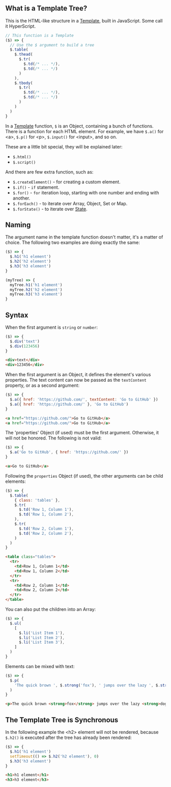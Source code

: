 ## What is a Template Tree?

This is the HTML-like structure in a [Template](./what-are-templates.md),
built in JavaScript. Some call it HyperScript.

```js
// This function is a Template
($) => {
  // Use the $ argument to build a tree
  $.table(
    $.thead(
      $.tr(
        $.td(/* ... */),
        $.td(/* ... */)
      )
    ),
    $.tbody(
      $.tr(
        $.td(/* ... */),
        $.td(/* ... */)
      )
    )
  )
}
```
In a [Template](./what-are-templates.md) function, `$` is an Object, containing a bunch of functions. There is a function for each HTML
element. For example, we have `$.a()` for \<a\>, `$.p()` for \<p\>, `$.input()` for \<input\>,
and so on.

These are a little bit special, they will be explained later:

- `$.html()`
- `$.script()`

And there are few extra function, such as:

- `$.createElement()` - for creating a custom element.
- `$.if()` - `if` statement.
- `$.for()` - `for` iteration loop, starting with one number and ending with another.
- `$.forEach()` - to iterate over Array, Object, Set or Map.
- `$.forState()` - to iterate over [State](../reactivity/states).

## Naming

The argument name in the template function doesn't matter, it's a matter of choice. The following
two examples are doing exactly the same:

```js
($) => {
  $.h1('h1 element')
  $.h2('h2 element')
  $.h3('h3 element')
}
```
```js
(myTree) => {
  myTree.h1('h1 element')
  myTree.h2('h2 element')
  myTree.h3('h3 element')
}
```

## Syntax

When the first argument is `string` or `number`:

```js
($) => {
  $.div('text')
  $.div(123456)
}
```
```html
<div>text</div>
<div>123456</div>
```

When the first argument is an Object, it defines the element's various properties. The text content
can now be passed as the `textContent` property, or as a second argument:

```js
($) => {
  $.a({ href: 'https://github.com/', textContent: 'Go to GitHub' })
  $.a({ href: 'https://github.com/' }, 'Go to GitHub')
}
```
```html
<a href="https://github.com/">Go to GitHub</a>
<a href="https://github.com/">Go to GitHub</a>
```

The 'properties' Object (if used) must be the first argument. Otherwise, it will not be honored.
The following is not valid:

```js
($) => {
  $.a('Go to GitHub', { href: 'https://github.com/' })
}
```
```html
<a>Go to GitHub</a>
```

Following the `properties` Object (if used), the other arguments can be child elements:

```js
($) => {
  $.table(
    { class: 'tables' },
    $.tr(
      $.td('Row 1, Column 1'),
      $.td('Row 1, Column 2'),
    ),
    $.tr(
      $.td('Row 2, Column 1'),
      $.td('Row 2, Column 2'),
    )
  )
}
```
```html
<table class="tables">
  <tr>
    <td>Row 1, Column 1</td>
    <td>Row 1, Column 2</td>
  </tr>
  <tr>
    <td>Row 2, Column 1</td>
    <td>Row 2, Column 2</td>
  </tr>
</table>
```

You can also put the children into an Array:
```js
($) => {
  $.ul(
    [
      $.li('List Item 1'),
      $.li('List Item 2'),
      $.li('List Item 3'),
    ]
  )
}
```

Elements can be mixed with text:

```js
($) => {
  $.p(
    'The quick brown ', $.strong('fox'), ' jumps over the lazy ', $.strong('dog')
  )
}
```
```html
<p>The quick brown <strong>fox</strong> jumps over the lazy <strong>dog</strong></p>
```

## The Template Tree is Synchronous

In the following example the \<h2\> element will not be rendered,
because `$.h2()` is executed after the tree has already been rendered:
```js
($) => {
  $.h1('h1 element')
  setTimeout(() => $.h2('h2 element'), 0)
  $.h3('h3 element')
}
```
```html
<h1>h1 element</h1>
<h3>h3 element</h3>
```
